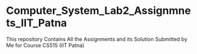 # Computer_System_Lab2_Assignmnets_IIT_Patna
This repository Contains All the Assignments and its Solution Submitted by Me for Course CS515 (IIT Patna) 
